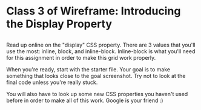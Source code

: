 # Class 3 of Wireframe: Introducing the Display Property
## 

Read up online on the "display" CSS property. There are 3 values that you'll use the most: inline, block, and inline-block. Inline-block is what you'll need for this assignment in order to make this grid work properly. 

When you're ready, start with the starter file. Your goal is to make something that looks close to the goal screenshot. Try not to look at the final code unless you're really stuck. 

You will also have to look up some new CSS properties you haven't used before in order to make all of this work. Google is your friend :)